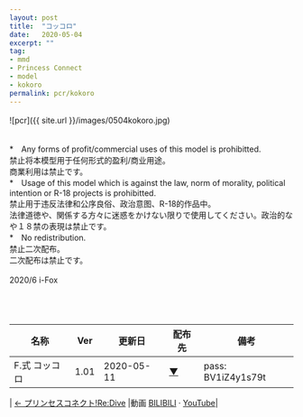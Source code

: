 ```yaml
---
layout: post
title:  "コッコロ"
date:   2020-05-04
excerpt: ""
tag:
- mmd
- Princess Connect
- model
- kokoro
permalink: pcr/kokoro
---
```


![pcr]({{ site.url }}/images/0504kokoro.jpg)
　
　

<br/>
*　Any forms of profit/commercial uses of this model is prohibitted.<br/> 
   禁止将本模型用于任何形式的盈利/商业用途。<br/> 
   商業利用は禁止です。<br/> 
*　Usage of this model which is against the law, norm of morality, political intention or R-18 projects is prohibitted.<br/> 
   禁止用于违反法律和公序良俗、政治意图、R-18的作品中。<br/> 
   法律道徳や、関係する方々に迷惑をかけない限りで使用してください。政治的なや１８禁の表現は禁止です。<br/> 
*　No redistribution.<br/> 
   禁止二次配布。<br/> 
   二次配布は禁止です。<br/> 
<br/> 
   2020/6
   i-Fox
<br/>
<br/>
<br/>
　
 
| 名称 | Ver | 更新日 | 配布先 | 備考 |
|---|---|---|---|---|
| F.式 コッコロ | 1.01 | 2020-05-11 | [▼](https://bowlroll.net/file/225182) | pass: BV1iZ4y1s79t |

| [← プリンセスコネクト!Re:Dive](https://i-fox.club/pcr/) |動画   [BILIBILI](https://www.bilibili.com/video/BV1iZ4y1s79t/) · [YouTube](https://youtu.be/st-bW4whusQ)|
